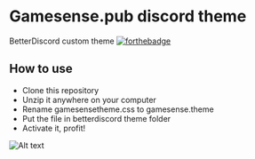 # Gamesense.pub discord theme
BetterDiscord custom theme
[![forthebadge](https://forthebadge.com/images/badges/uses-css.svg)](https://forthebadge.com)

## How to use
- Clone this repository
- Unzip it anywhere on your computer
- Rename gamesensetheme.css to gamesense.theme
- Put the file in betterdiscord theme folder
- Activate it, profit!

![Alt text](https://i.gyazo.com/b1957bbcc8c7dd84c8b72bc038abd7f3.png "gamesense betterdiscord theme")
